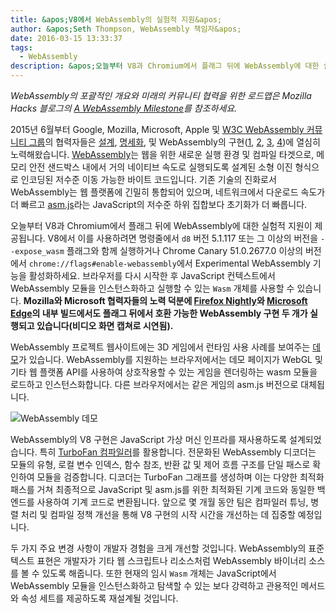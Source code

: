 ```yaml
---
title: &apos;V8에서 WebAssembly의 실험적 지원&apos;
author: &apos;Seth Thompson, WebAssembly 책임자&apos;
date: 2016-03-15 13:33:37
tags:
  - WebAssembly
description: &apos;오늘부터 V8과 Chromium에서 플래그 뒤에 WebAssembly에 대한 실험적 지원이 제공됩니다.&apos;
---
```

_WebAssembly의 포괄적인 개요와 미래의 커뮤니티 협력을 위한 로드맵은 Mozilla Hacks 블로그의 [A WebAssembly Milestone](https://hacks.mozilla.org/2016/03/a-webassembly-milestone/)를 참조하세요._

2015년 6월부터 Google, Mozilla, Microsoft, Apple 및 [W3C WebAssembly 커뮤니티 그룹](https://www.w3.org/community/webassembly/participants)의 협력자들은 [설계](https://github.com/WebAssembly/design), [명세화](https://github.com/WebAssembly/spec), 및 WebAssembly의 구현([1](https://www.chromestatus.com/features/5453022515691520), [2](https://platform-status.mozilla.org/#web-assembly), [3](https://github.com/Microsoft/ChakraCore/wiki/Roadmap), [4](https://webkit.org/status/#specification-webassembly))에 열심히 노력해왔습니다. [WebAssembly](https://webassembly.github.io/)는 웹을 위한 새로운 실행 환경 및 컴파일 타겟으로, 메모리 안전 샌드박스 내에서 거의 네이티브 속도로 실행되도록 설계된 소형 이진 형식으로 인코딩된 저수준 이동 가능한 바이트 코드입니다. 기존 기술의 진화로서 WebAssembly는 웹 플랫폼에 긴밀히 통합되어 있으며, 네트워크에서 다운로드 속도가 더 빠르고 [asm.js](http://asmjs.org/)라는 JavaScript의 저수준 하위 집합보다 초기화가 더 빠릅니다.

<!--truncate-->
오늘부터 V8과 Chromium에서 플래그 뒤에 WebAssembly에 대한 실험적 지원이 제공됩니다. V8에서 이를 사용하려면 명령줄에서 `d8` 버전 5.1.117 또는 그 이상의 버전을 `--expose_wasm` 플래그와 함께 실행하거나 Chrome Canary 51.0.2677.0 이상의 버전에서 `chrome://flags#enable-webassembly`에서 Experimental WebAssembly 기능을 활성화하세요. 브라우저를 다시 시작한 후 JavaScript 컨텍스트에서 WebAssembly 모듈을 인스턴스화하고 실행할 수 있는 `Wasm` 개체를 사용할 수 있습니다. **Mozilla와 Microsoft 협력자들의 노력 덕분에 [Firefox Nightly](https://hacks.mozilla.org/2016/03/a-webassembly-milestone)와 [Microsoft Edge](http://blogs.windows.com/msedgedev/2016/03/15/previewing-webassembly-experiments)의 내부 빌드에서도 플래그 뒤에서 호환 가능한 WebAssembly 구현 두 개가 실행되고 있습니다(비디오 화면 캡쳐로 시연됨).**

WebAssembly 프로젝트 웹사이트에는 3D 게임에서 런타임 사용 사례를 보여주는 [데모](https://webassembly.github.io/demo/)가 있습니다. WebAssembly를 지원하는 브라우저에서는 데모 페이지가 WebGL 및 기타 웹 플랫폼 API를 사용하여 상호작용할 수 있는 게임을 렌더링하는 wasm 모듈을 로드하고 인스턴스화합니다. 다른 브라우저에서는 같은 게임의 asm.js 버전으로 대체됩니다.

![[WebAssembly 데모](https://webassembly.github.io/demo/)](/_img/webassembly-experimental/tanks.jpg)

WebAssembly의 V8 구현은 JavaScript 가상 머신 인프라를 재사용하도록 설계되었습니다. 특히 [TurboFan 컴파일러](/blog/turbofan-jit)를 활용합니다. 전문화된 WebAssembly 디코더는 모듈의 유형, 로컬 변수 인덱스, 함수 참조, 반환 값 및 제어 흐름 구조를 단일 패스로 확인하여 모듈을 검증합니다. 디코더는 TurboFan 그래프를 생성하며 이는 다양한 최적화 패스를 거쳐 최종적으로 JavaScript 및 asm.js를 위한 최적화된 기계 코드와 동일한 백엔드를 사용하여 기계 코드로 변환됩니다. 앞으로 몇 개월 동안 팀은 컴파일러 튜닝, 병렬 처리 및 컴파일 정책 개선을 통해 V8 구현의 시작 시간을 개선하는 데 집중할 예정입니다.

두 가지 주요 변경 사항이 개발자 경험을 크게 개선할 것입니다. WebAssembly의 표준 텍스트 표현은 개발자가 기타 웹 스크립트나 리소스처럼 WebAssembly 바이너리 소스를 볼 수 있도록 해줍니다. 또한 현재의 임시 `Wasm` 개체는 JavaScript에서 WebAssembly 모듈을 인스턴스화하고 탐색할 수 있는 보다 강력하고 관용적인 메서드와 속성 세트를 제공하도록 재설계될 것입니다.
